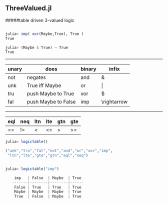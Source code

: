 ## ThreeValued.jl
#####table driven 3-valued logic

```julia

julia> imp( xor(Maybe,True), True )
True

julia> (Maybe $ True) → True
True
```



-------------------------------------------------
|unary | does             | binary  | infix |
|------|---------------------|--------|-------|
|  not | negates             | and     | &     |
|  unk | True iff Maybe      | or      | \|   |
|  tru | push Maybe to True  | xor     | $     |
|  fal | push Maybe to False | imp     | \rightarrow |


--------------------------------------
|  eql | neq | ltn | lte | gtn | gte |
|-----|-----|------|-----|-----|------|
| == | != | < | <= | > | >= |


```julia
julia> logictable()

("unk","tru","fal","not","and","or","xor","imp",
 "ltn","lte","gte","gtn","eql","neq")


julia> logictable("imp")

    imp   | False  | Maybe  | True 
   -------|--------|--------|------
    False | True   | True   | True   
    Maybe | Maybe  | Maybe  | True   
    True  | False  | Maybe  | True  
    
```    
